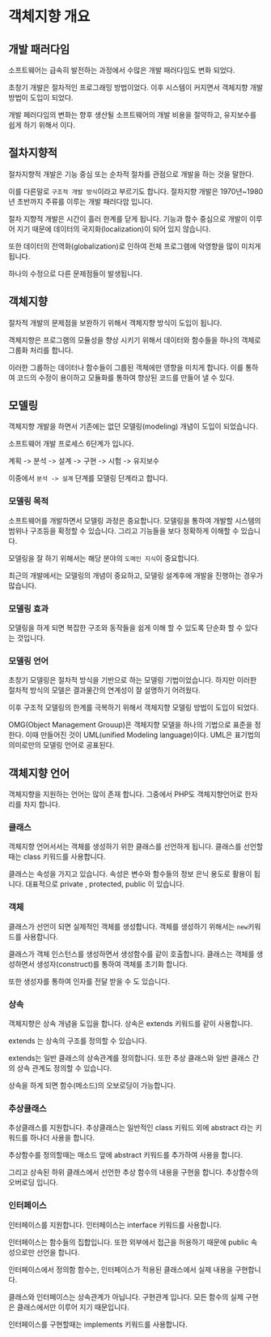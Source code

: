 # 객체지향 개요

## 개발 패러다임
소프트웨어는 급속히 발전하는 과정에서 수많은 개발 패러다임도 변화 되었다.

초창기 개발은 절차적인 프로그래밍 방법이었다.
이후 시스템이 커지면서 객체지향 개발 방법이 도입이 되었다.

개발 페러다임의 변화는 향후 생산될 소프트웨어의 개발 비용을 절약하고, 유지보수를 쉽게 하기 위해서 이다.

## 절차지향적
절차지향적 개발은 기능 중심 또는 순차적 절차를 관점으로 개발을 하는 것을 말한다.

이를 다른말로 `구조적 개발 방식`이라고 부르기도 합니다.
절차지향 개발은 1970년~1980년 초반까지 주류를 이루는 개발 패러다암 입니다.

절차 지향적 개발은 시간이 흘러 한계를 닫게 됩니다.
기능과 함수 중심으로 개발이 이루어 지기 때문에 데이터의 국지화(localization)이 되어 있지 않습니다.

또한 데이터의 전역화(globalization)로 인하여 전체 프로그램에 악영향을 많이 미치게 됩니다.

하나의 수정으로 다른 문제점들이 발생됩니다.

## 객체지향
절차적 개발의 문제점을 보완하기 위해서 객체지향 방식이 도입이 됩니다.

객체지향은 프로그램의 모듈성을 향상 시키기 위해서 데이터와 함수들을 하나의 객체로 그룹화 처리를 합니다.

이러한 그룹하는 데이터나 함수들이 그룹된 객체에만 영향을 미치게 합니다. 이를 통하여 코드의 수정이 용이하고 모듈화를 통하여 향상된 코드를 만들어 낼 수 있다.


## 모델링
객체지향 개발을 하면서 기존에는 없던 모델링(modeling) 개념이 도입이 되었습니다.

소프트웨어 개발 프로세스 6단계가 입니다.

계획 -> 분석 -> 설계 -> 구현 -> 시험 -> 유지보수

이중에서 `분석 -> 설계` 단계를 모델링 단계라고 합니다.

### 모델링 목적
소프트웨어를 개발하면서 모델링 과정은 중요합니다. 모델링을 통하여 개발할 시스템의 범위나 구조등을 확정할 수 있습니다. 그리고 기능들을 보다 정확하게 이해할 수 있습니다.

모델링을 잘 하기 위해서는 해당 분야의 `도메인 지식`이 중요합니다.

최근의 개발에서는 모델링의 개념이 중요하고, 모델링 설계후에 개발을 진행하는 경우가 많습니다.

### 모델링 효과
모델링을 하게 되면 복잡한 구조와 동작들을 쉽게 이해 할 수 있도록 단순화 할 수 있다는 것입니다.




### 모델링 언어
초창기 모델링은 절차적 방식을 기반으로 하는 모델링 기법이었습니다.
하지만 이러한 절차적 방식의 모델은 결과물간의 연계성이 잘 설명하기 어려웠다.

이후 구조적 모델링의 한계를 극복하기 위해서 객체지향 모델링 방법이 도입이 되었다.

OMG(Object Management Grouup)은 객체지향 모델을 하나의 기법으로 표준을 정한다.
이때 만들어진 것이 UML(unified Modeling language)이다.
UML은 표기법의 의미로만의 모델링 언어로 공표된다.


## 객체지향 언어
객체지향을 지원하는 언어는 많이 존재 합니다. 그중에서 PHP도 객체지향언어로 한자리를 차지 합니다.


### 클래스
객체지향 언어서서는 객체를 생성하기 위한 클래스를 선언하게 됩니다. 클래스를 선언할때는 class 키워드를 사용합니다.

클래스는 속성을 가지고 있습니다.
속성은 변수와 함수들의 정보 은닉 용도로 활용이 됩니다.
대표적으로
private , protected, public 이 있습니다.

### 객체
클래스가 선언이 되면 실제적인 객체를 생성합니다.
객체를 생성하기 위해서는 `new`키워드를 사용합니다.

클래스가 객체 인스턴스를 생성하면서 생성함수를 같이 호출합니다. 클래스는 객체를 생성하면서 생성자(construct)를 통하여 객체를 초기화 합니다.

또한 생성자를 통하여 인자를 전달 받을 수 도 있습니다.

### 상속
객체지향은 상속 개념을 도입을 합니다. 상속은 extends 키워드를 같이 사용합니다.

extends 는 상속의 구조를 정의할 수 있습니다.

extends는 일반 클래스의 상속관계를 정의합니다. 또한 추상 클래스와 일반 클래스 간의 상속 관계도 정의할 수 있습니다.

상속을 하게 되면 함수(메소드)의 오보로딩이 가능합니다.


### 추상클래스
추상클래스를 지원합니다.
추상클래스는 일반적인 class 키워드 외에 abstract 라는 키워드를 하나더 사용을 합니다.


추상함수를 정의할때는 매소드 앞에 abstract 키워드를 추가하여 사용을 합니다.

그리고 상속된 하위 클래스에서 선언한 추상 함수의 내용을 구현을 합니다. 추상함수의 오버로딩 입니다.


### 인터페이스
인터페이스를 지원합니다. 인터페이스는 interface 키워드를 사용합니다.

인터페이스는 함수들의 집합입니다.
또한 외부에서 접근을 허용하기 때문에 public 속성으로만 선언을 합니다.

인터페이스에서 정의함 함수는, 인터페이스가 적용된 클래스에서 실제 내용을 구현합니다.

클래스와 인터페이스는 상속관계가 아닙니다. 구현관계 입니다.
모든 함수의 실제 구현은 클래스에서만 이루어 지기 때문입니다.

인터페이스를 구현할때는 implements 키워드를 사용합니다.




